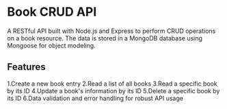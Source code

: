 # Book CRUD API
A RESTful API built with Node.js and Express to perform CRUD operations on a book resource. The data is stored in a MongoDB database using Mongoose for object modeling.

## Features
1.Create a new book entry
2.Read a list of all books
3.Read a specific book by its ID
4.Update a book's information by its ID
5.Delete a specific book by its ID
6.Data validation and error handling for robust API usage




